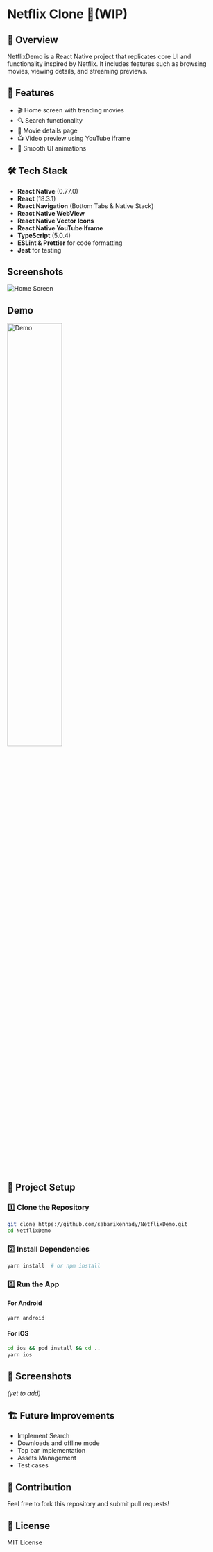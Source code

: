 # Netflix Clone 🚧(WIP)

## 📌 Overview

NetflixDemo is a React Native project that replicates core UI and functionality inspired by Netflix. It includes features such as browsing movies, viewing details, and streaming previews.

## 🚀 Features

- 🎬 Home screen with trending movies
- 🔍 Search functionality
- 📄 Movie details page
- 📺 Video preview using YouTube iframe
- 🎨 Smooth UI animations

## 🛠️ Tech Stack

- **React Native** (0.77.0)
- **React** (18.3.1)
- **React Navigation** (Bottom Tabs & Native Stack)
- **React Native WebView**
- **React Native Vector Icons**
- **React Native YouTube Iframe**
- **TypeScript** (5.0.4)
- **ESLint & Prettier** for code formatting
- **Jest** for testing

## Screenshots

![Home Screen](assets/screenshot.png)

## Demo

  <img src="assets/recording.gif" alt="Demo" style="width: 50%;">


## 📂 Project Setup

### 1️⃣ Clone the Repository

```sh
git clone https://github.com/sabarikennady/NetflixDemo.git
cd NetflixDemo
```

### 2️⃣ Install Dependencies

```sh
yarn install  # or npm install
```

### 3️⃣ Run the App

#### For Android

```sh
yarn android
```

#### For iOS

```sh
cd ios && pod install && cd ..
yarn ios
```

## 📸 Screenshots

_(yet to add)_

## 🏗️ Future Improvements

- Implement Search
- Downloads and offline mode
- Top bar implementation
- Assets Management
- Test cases

## 🤝 Contribution

Feel free to fork this repository and submit pull requests!

## 📜 License

MIT License
